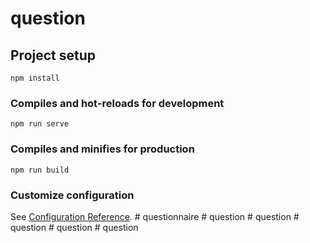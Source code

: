 # question

## Project setup
```
npm install
```

### Compiles and hot-reloads for development
```
npm run serve
```

### Compiles and minifies for production
```
npm run build
```

### Customize configuration
See [Configuration Reference](https://cli.vuejs.org/config/).
#   q u e s t i o n n a i r e  
 #   q u e s t i o n  
 #   q u e s t i o n  
 #   q u e s t i o n  
 #   q u e s t i o n  
 #   q u e s t i o n  
 